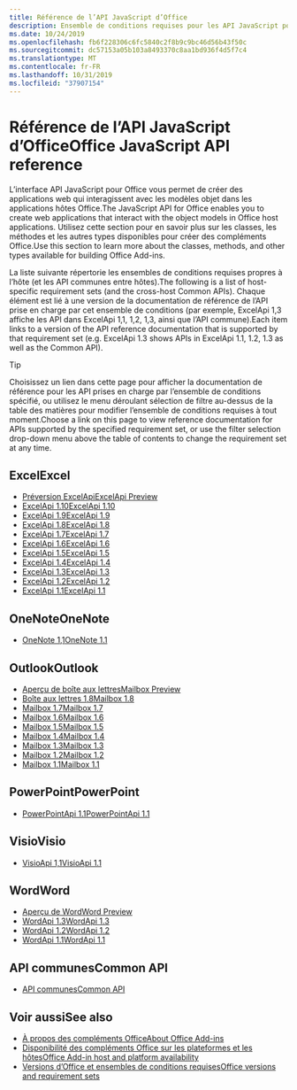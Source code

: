 ```yaml
---
title: Référence de l’API JavaScript d’Office
description: Ensemble de conditions requises pour les API JavaScript pour Office par hôte
ms.date: 10/24/2019
ms.openlocfilehash: fb6f228306c6fc5840c2f8b9c9bc46d56b43f50c
ms.sourcegitcommit: dc57153a05b103a8493370c8aa1bd936f4d5f7c4
ms.translationtype: MT
ms.contentlocale: fr-FR
ms.lasthandoff: 10/31/2019
ms.locfileid: "37907154"
---
```

# <a name="office-javascript-api-reference"></a><span data-ttu-id="84f08-103">Référence de l’API JavaScript d’Office</span><span class="sxs-lookup"><span data-stu-id="84f08-103">Office JavaScript API reference</span></span>

<span data-ttu-id="84f08-104">L’interface API JavaScript pour Office vous permet de créer des applications web qui interagissent avec les modèles objet dans les applications hôtes Office.</span><span class="sxs-lookup"><span data-stu-id="84f08-104">The JavaScript API for Office enables you to create web applications that interact with the object models in Office host applications.</span></span> <span data-ttu-id="84f08-105">Utilisez cette section pour en savoir plus sur les classes, les méthodes et les autres types disponibles pour créer des compléments Office.</span><span class="sxs-lookup"><span data-stu-id="84f08-105">Use this section to learn more about the classes, methods, and other types available for building Office Add-ins.</span></span>

<span data-ttu-id="84f08-106">La liste suivante répertorie les ensembles de conditions requises propres à l’hôte (et les API communes entre hôtes).</span><span class="sxs-lookup"><span data-stu-id="84f08-106">The following is a list of host-specific requirement sets (and the cross-host Common APIs).</span></span> <span data-ttu-id="84f08-107">Chaque élément est lié à une version de la documentation de référence de l’API prise en charge par cet ensemble de conditions (par exemple, ExcelApi 1,3 affiche les API dans ExcelApi 1,1, 1,2, 1,3, ainsi que l’API commune).</span><span class="sxs-lookup"><span data-stu-id="84f08-107">Each item links to a version of the API reference documentation that is supported by that requirement set (e.g. ExcelApi 1.3 shows APIs in ExcelApi 1.1, 1.2, 1.3 as well as the Common API).</span></span>

> [!TIP]
> <span data-ttu-id="84f08-108">Choisissez un lien dans cette page pour afficher la documentation de référence pour les API prises en charge par l’ensemble de conditions spécifié, ou utilisez le menu déroulant sélection de filtre au-dessus de la table des matières pour modifier l’ensemble de conditions requises à tout moment.</span><span class="sxs-lookup"><span data-stu-id="84f08-108">Choose a link on this page to view reference documentation for APIs supported by the specified requirement set, or use the filter selection drop-down menu above the table of contents to change the requirement set at any time.</span></span>

## <a name="excel"></a><span data-ttu-id="84f08-109">Excel</span><span class="sxs-lookup"><span data-stu-id="84f08-109">Excel</span></span>

- [<span data-ttu-id="84f08-110">Préversion ExcelApi</span><span class="sxs-lookup"><span data-stu-id="84f08-110">ExcelApi Preview</span></span>](/javascript/api/excel?view=excel-js-preview)
- [<span data-ttu-id="84f08-111">ExcelApi 1.10</span><span class="sxs-lookup"><span data-stu-id="84f08-111">ExcelApi 1.10</span></span>](/javascript/api/excel?view=excel-js-1.10)
- [<span data-ttu-id="84f08-112">ExcelApi 1.9</span><span class="sxs-lookup"><span data-stu-id="84f08-112">ExcelApi 1.9</span></span>](/javascript/api/excel?view=excel-js-1.9)
- [<span data-ttu-id="84f08-113">ExcelApi 1.8</span><span class="sxs-lookup"><span data-stu-id="84f08-113">ExcelApi 1.8</span></span>](/javascript/api/excel?view=excel-js-1.8)
- [<span data-ttu-id="84f08-114">ExcelApi 1.7</span><span class="sxs-lookup"><span data-stu-id="84f08-114">ExcelApi 1.7</span></span>](/javascript/api/excel?view=excel-js-1.7)
- [<span data-ttu-id="84f08-115">ExcelApi 1.6</span><span class="sxs-lookup"><span data-stu-id="84f08-115">ExcelApi 1.6</span></span>](/javascript/api/excel?view=excel-js-1.6)
- [<span data-ttu-id="84f08-116">ExcelApi 1.5</span><span class="sxs-lookup"><span data-stu-id="84f08-116">ExcelApi 1.5</span></span>](/javascript/api/excel?view=excel-js-1.5)
- [<span data-ttu-id="84f08-117">ExcelApi 1.4</span><span class="sxs-lookup"><span data-stu-id="84f08-117">ExcelApi 1.4</span></span>](/javascript/api/excel?view=excel-js-1.4)
- [<span data-ttu-id="84f08-118">ExcelApi 1.3</span><span class="sxs-lookup"><span data-stu-id="84f08-118">ExcelApi 1.3</span></span>](/javascript/api/excel?view=excel-js-1.3)
- [<span data-ttu-id="84f08-119">ExcelApi 1.2</span><span class="sxs-lookup"><span data-stu-id="84f08-119">ExcelApi 1.2</span></span>](/javascript/api/excel?view=excel-js-1.2)
- [<span data-ttu-id="84f08-120">ExcelApi 1.1</span><span class="sxs-lookup"><span data-stu-id="84f08-120">ExcelApi 1.1</span></span>](/javascript/api/excel?view=excel-js-1.1)

## <a name="onenote"></a><span data-ttu-id="84f08-121">OneNote</span><span class="sxs-lookup"><span data-stu-id="84f08-121">OneNote</span></span>

- [<span data-ttu-id="84f08-122">OneNote 1,1</span><span class="sxs-lookup"><span data-stu-id="84f08-122">OneNote 1.1</span></span>](/javascript/api/onenote?view=onenote-js-1.1)

## <a name="outlook"></a><span data-ttu-id="84f08-123">Outlook</span><span class="sxs-lookup"><span data-stu-id="84f08-123">Outlook</span></span>

- [<span data-ttu-id="84f08-124">Aperçu de boîte aux lettres</span><span class="sxs-lookup"><span data-stu-id="84f08-124">Mailbox Preview</span></span>](/javascript/api/outlook?view=outlook-js-preview)
- [<span data-ttu-id="84f08-125">Boîte aux lettres 1,8</span><span class="sxs-lookup"><span data-stu-id="84f08-125">Mailbox 1.8</span></span>](/javascript/api/outlook?view=outlook-js-1.8)
- [<span data-ttu-id="84f08-126">Mailbox 1.7</span><span class="sxs-lookup"><span data-stu-id="84f08-126">Mailbox 1.7</span></span>](/javascript/api/outlook?view=outlook-js-1.7)
- [<span data-ttu-id="84f08-127">Mailbox 1.6</span><span class="sxs-lookup"><span data-stu-id="84f08-127">Mailbox 1.6</span></span>](/javascript/api/outlook?view=outlook-js-1.6)
- [<span data-ttu-id="84f08-128">Mailbox 1.5</span><span class="sxs-lookup"><span data-stu-id="84f08-128">Mailbox 1.5</span></span>](/javascript/api/outlook?view=outlook-js-1.5)
- [<span data-ttu-id="84f08-129">Mailbox 1.4</span><span class="sxs-lookup"><span data-stu-id="84f08-129">Mailbox 1.4</span></span>](/javascript/api/outlook?view=outlook-js-1.4)
- [<span data-ttu-id="84f08-130">Mailbox 1.3</span><span class="sxs-lookup"><span data-stu-id="84f08-130">Mailbox 1.3</span></span>](/javascript/api/outlook?view=outlook-js-1.3)
- [<span data-ttu-id="84f08-131">Mailbox 1.2</span><span class="sxs-lookup"><span data-stu-id="84f08-131">Mailbox 1.2</span></span>](/javascript/api/outlook?view=outlook-js-1.2)
- [<span data-ttu-id="84f08-132">Mailbox 1.1</span><span class="sxs-lookup"><span data-stu-id="84f08-132">Mailbox 1.1</span></span>](/javascript/api/outlook?view=outlook-js-1.1)

## <a name="powerpoint"></a><span data-ttu-id="84f08-133">PowerPoint</span><span class="sxs-lookup"><span data-stu-id="84f08-133">PowerPoint</span></span>

- [<span data-ttu-id="84f08-134">PowerPointApi 1.1</span><span class="sxs-lookup"><span data-stu-id="84f08-134">PowerPointApi 1.1</span></span>](/javascript/api/powerpoint?view=powerpoint-js-1.1)

## <a name="visio"></a><span data-ttu-id="84f08-135">Visio</span><span class="sxs-lookup"><span data-stu-id="84f08-135">Visio</span></span>

- [<span data-ttu-id="84f08-136">VisioApi 1,1</span><span class="sxs-lookup"><span data-stu-id="84f08-136">VisioApi 1.1</span></span>](/javascript/api/visio?view=visio-js-1.1)

## <a name="word"></a><span data-ttu-id="84f08-137">Word</span><span class="sxs-lookup"><span data-stu-id="84f08-137">Word</span></span>

- [<span data-ttu-id="84f08-138">Aperçu de Word</span><span class="sxs-lookup"><span data-stu-id="84f08-138">Word Preview</span></span>](/javascript/api/word?view=word-js-preview)
- [<span data-ttu-id="84f08-139">WordApi 1.3</span><span class="sxs-lookup"><span data-stu-id="84f08-139">WordApi 1.3</span></span>](/javascript/api/word?view=word-js-1.3)
- [<span data-ttu-id="84f08-140">WordApi 1.2</span><span class="sxs-lookup"><span data-stu-id="84f08-140">WordApi 1.2</span></span>](/javascript/api/word?view=word-js-1.2)
- [<span data-ttu-id="84f08-141">WordApi 1.1</span><span class="sxs-lookup"><span data-stu-id="84f08-141">WordApi 1.1</span></span>](/javascript/api/word?view=word-js-1.1)

## <a name="common-api"></a><span data-ttu-id="84f08-142">API communes</span><span class="sxs-lookup"><span data-stu-id="84f08-142">Common API</span></span>

- [<span data-ttu-id="84f08-143">API communes</span><span class="sxs-lookup"><span data-stu-id="84f08-143">Common API</span></span>](/javascript/api/office?view=common-js)

## <a name="see-also"></a><span data-ttu-id="84f08-144">Voir aussi</span><span class="sxs-lookup"><span data-stu-id="84f08-144">See also</span></span>

- [<span data-ttu-id="84f08-145">À propos des compléments Office</span><span class="sxs-lookup"><span data-stu-id="84f08-145">About Office Add-ins</span></span>](/office/dev/add-ins/overview)
- [<span data-ttu-id="84f08-146">Disponibilité des compléments Office sur les plateformes et les hôtes</span><span class="sxs-lookup"><span data-stu-id="84f08-146">Office Add-in host and platform availability</span></span>](/office/dev/add-ins/overview/office-add-in-availability)
- [<span data-ttu-id="84f08-147">Versions d’Office et ensembles de conditions requises</span><span class="sxs-lookup"><span data-stu-id="84f08-147">Office versions and requirement sets</span></span>](/office/dev/add-ins/develop/office-versions-and-requirement-sets)
